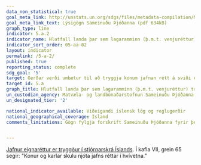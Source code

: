 ```yaml
---
data_non_statistical: true
goal_meta_link: http://unstats.un.org/sdgs/files/metadata-compilation/Metadata-Goal-5.pdf
goal_meta_link_text: Lýsigögn Sameinuðu Þjóðanna (pdf 634kB)
graph_type: line
indicator: 5.a.2
indicator_name: Hlutfall landa þar sem lagaramminn (þ.m.t. venjuréttur) tryggir jafnan rétt kvenna til eignarhalds á landi og/eða yfirráða.
indicator_sort_order: 05-aa-02
layout: indicator
permalink: /5-a-2/
published: true
reporting_status: complete
sdg_goal: '5'
target: Gerðar verði umbætur til að tryggja konum jafnan rétt á sviði efnahagsmála, eignarhalds á og yfirráða yfir landi og öðrum eignum, jafnan rétt á arfi og jafnt aðgengi að fjármálaþjónustu og náttúruauðlindum í samræmi við landslög.  
target_id: 5.a
graph_title: Hlutfall landa þar sem lagaramminn (þ.m.t. venjuréttur) tryggir jafnan rétt kvenna til eignarhalds á landi og/eða yfirráða.
un_custodian_agency: Matvæla- og landbúnaðarstofnun Sameinuðu Þjóðanna (FAO), Alþjóðabankinn (World Bank), Kvennréttindasamtök Sameinuðu Þjóðanna (UN Women)
un_designated_tier: '2'

national_indicator_available: Viðeigandi íslensk lög og reglugerðir
national_geographical_coverage: Ísland
comments_limitations: Gögn fylgja forskrift Sameinuðu Þjóðanna fyrir þennan mælikvarða. Þessi mælikvarði var fundin í samstarfi við sérfræðinga á þessu sviði.


---
```


[Jafnur eignaréttur er tryggður í stjórnarskrá Íslands](https://www.althingi.is/lagas/nuna/1944033.html). Í kafla VII, grein 65 segir: "Konur og karlar skulu njóta jafns réttar í hvívetna."

